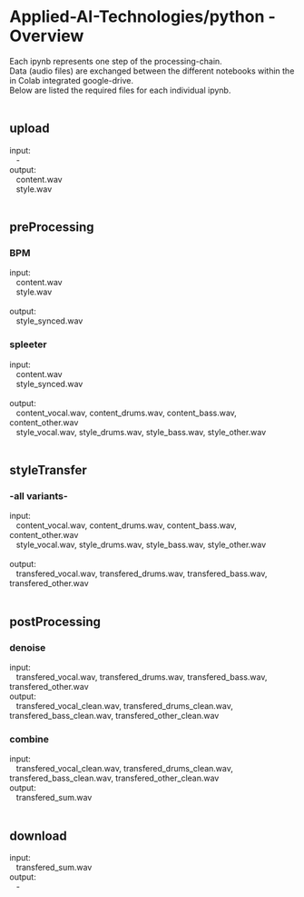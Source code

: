 # Applied-AI-Technologies/python - Overview
Each ipynb represents one step of the processing-chain.</br>
Data (audio files) are exchanged between the different notebooks within the in Colab integrated google-drive.</br>
Below are listed the required files for each individual ipynb.</br>
</br>

## upload
input:</br>
&nbsp;&nbsp;&nbsp;-</br>
output:</br>
&nbsp;&nbsp;&nbsp;content.wav</br>
&nbsp;&nbsp;&nbsp;style.wav</br>
</br>

## preProcessing

### BPM
input:</br>
&nbsp;&nbsp;&nbsp;content.wav</br>
&nbsp;&nbsp;&nbsp;style.wav</br>
</br>
output:</br>
&nbsp;&nbsp;&nbsp;style_synced.wav</br>

### spleeter
input:</br>
&nbsp;&nbsp;&nbsp;content.wav</br>
&nbsp;&nbsp;&nbsp;style_synced.wav</br>
</br>
output:</br>
&nbsp;&nbsp;&nbsp;content_vocal.wav, content_drums.wav, content_bass.wav, content_other.wav</br>
&nbsp;&nbsp;&nbsp;style_vocal.wav, style_drums.wav, style_bass.wav, style_other.wav</br>
</br>

## styleTransfer

### -all variants-
input:</br>
&nbsp;&nbsp;&nbsp;content_vocal.wav, content_drums.wav, content_bass.wav, content_other.wav</br>
&nbsp;&nbsp;&nbsp;style_vocal.wav, style_drums.wav, style_bass.wav, style_other.wav</br>
</br>
output:</br>
&nbsp;&nbsp;&nbsp;transfered_vocal.wav, transfered_drums.wav, transfered_bass.wav, transfered_other.wav</br>
</br>

## postProcessing

### denoise
input:</br>
&nbsp;&nbsp;&nbsp;transfered_vocal.wav, transfered_drums.wav, transfered_bass.wav, transfered_other.wav</br>
output:</br>
&nbsp;&nbsp;&nbsp;transfered_vocal_clean.wav, transfered_drums_clean.wav, transfered_bass_clean.wav, transfered_other_clean.wav</br>

### combine
input:</br>
&nbsp;&nbsp;&nbsp;transfered_vocal_clean.wav, transfered_drums_clean.wav, transfered_bass_clean.wav, transfered_other_clean.wav</br>
output:</br>
&nbsp;&nbsp;&nbsp;transfered_sum.wav</br>
</br>

## download
input:</br>
&nbsp;&nbsp;&nbsp;transfered_sum.wav</br>
output:</br>
&nbsp;&nbsp;&nbsp;-</br>
</br>